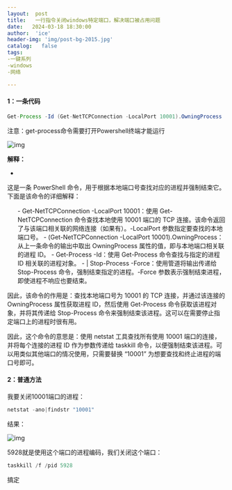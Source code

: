 ```yaml
---
layout:  post
title:   一行指令关闭windows特定端口，解决端口被占用问题
date:   2024-03-18 18:30:00
author:  'ice'
header-img: 'img/post-bg-2015.jpg'
catalog:   false
tags:
-一键系列
-windows
-网络

---
```



#### 1：一条代码

```java
Get-Process -Id (Get-NetTCPConnection -LocalPort 10001).OwningProcess | Stop-Process -Force
```

注意：get-process命令需要打开Powershell终端才能运行


![img](https://img-blog.csdnimg.cn/img_convert/afdf2fc85c7e6274e56129ae0b43c5d8.png)

**解释：**

- 
 这是一条 PowerShell 命令，用于根据本地端口号查找对应的进程并强制结束它。下面是该命令的详细解释：
 <ul>
  - 
   Get-NetTCPConnection -LocalPort 10001：使用 Get-NetTCPConnection 命令查找本地使用 10001 端口的 TCP 连接。该命令返回了与该端口相关联的网络连接（如果有）。-LocalPort 参数指定要查找的本地端口号。
  - 
   (Get-NetTCPConnection -LocalPort 10001).OwningProcess：从上一条命令的输出中取出 OwningProcess 属性的值，即与本地端口相关联的进程 ID。
  - 
   Get-Process -Id：使用 Get-Process 命令查找与指定的进程 ID 相关联的进程对象。
  - 
   | Stop-Process -Force：使用管道将输出传递给 Stop-Process 命令，强制结束指定的进程。-Force 参数表示强制结束进程，即使进程不响应也要结束。
 </ul>
 因此，该命令的作用是：查找本地端口号为 10001 的 TCP 连接，并通过该连接的 OwningProcess 属性获取进程 ID，然后使用 Get-Process 命令获取该进程对象，并将其传递给 Stop-Process 命令来强制结束该进程。这可以在需要停止指定端口上的进程时很有用。

因此，这个命令的意思是：使用 netstat 工具查找所有使用 10001 端口的连接，并将每个连接的进程 ID 作为参数传递给 taskkill 命令，以便强制结束该进程。可以用类似其他端口的情况使用，只需要替换 “10001” 为想要查找和终止进程的端口号即可。

#### 2：普通方法

我要关闭10001端口的进程：

```java
netstat -ano|findstr "10001"
```

结果：


![img](https://img-blog.csdnimg.cn/img_convert/fa0ce3e30a84e4aa8a38340b76fce07b.png)

5928就是使用这个端口的进程编码，我们关闭这个端口：

```java
taskkill /f /pid 5928
```

搞定

